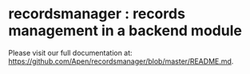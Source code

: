 recordsmanager : records management in a backend module
=======================================================

Please visit our full documentation at: https://github.com/Apen/recordsmanager/blob/master/README.md.